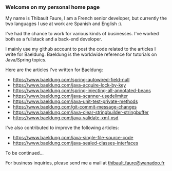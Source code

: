 ### Welcome on my personal home page

My name is Thibault Faure, I am a French senior developer, but currently the two languages I use at work are Spanish and English :).

I've had the chance to work for various kinds of businesses. I've worked both as a fullstack and a back-end developer.

I mainly use my github account to post the code related to the articles I write for Baeldung. Baeldung is the worldwide reference for tutorials on Java/Spring topics.

Here are the articles I've written for Baeldung:
- https://www.baeldung.com/spring-autowired-field-null
- https://www.baeldung.com/java-acquire-lock-by-key
- https://www.baeldung.com/spring-injecting-all-annotated-beans
- https://www.baeldung.com/java-scanner-usedelimiter
- https://www.baeldung.com/java-unit-test-private-methods
- https://www.baeldung.com/git-commit-message-changes
- https://www.baeldung.com/java-clear-stringbuilder-stringbuffer
- https://www.baeldung.com/java-validate-xml-xsd

I've also contributed to improve the following articles:
- https://www.baeldung.com/java-single-file-source-code
- https://www.baeldung.com/java-sealed-classes-interfaces

To be continued...

For business inquiries, please send me a mail at thibault.faure@wanadoo.fr

<!--
**thibaultfaure/thibaultfaure** is a ✨ _special_ ✨ repository because its `README.md` (this file) appears on your GitHub profile.

Here are some ideas to get you started:

- 🔭 I’m currently working on ...
- 🌱 I’m currently learning ...
- 👯 I’m looking to collaborate on ...
- 🤔 I’m looking for help with ...
- 💬 Ask me about ...
- 📫 How to reach me: ...
- 😄 Pronouns: ...
- ⚡ Fun fact: ...
-->
